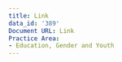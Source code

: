 ```yaml
---
title: Link
data_id: '389'
Document URL: Link
Practice Area:
- Education, Gender and Youth
---
```


